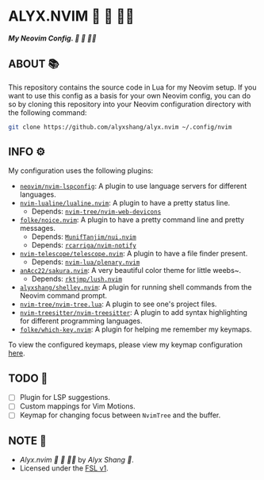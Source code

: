 # ALYX.NVIM :dragon_face: :black_heart: :woman_technologist:

***My Neovim Config. :dragon_face: :black_heart: :woman_technologist:***

## ABOUT :books:

This repository contains the source code in Lua for my Neovim setup.
If you want to use this config as a basis for your own Neovim config,
you can do so by cloning this repository into your Neovim configuration
directory with the following command:

```bash
git clone https://github.com/alyxshang/alyx.nvim ~/.config/nvim
```

## INFO :gear:

My configuration uses the following plugins:

- [`neovim/nvim-lspconfig`](https://github.com/neovim/nvim-lspconfig): A
  plugin to use language servers for different languages.
- [`nvim-lualine/lualine.nvim`](https://github.com/nvim-lualine/lualine.nvim): A plugin to have a pretty status line.
  - Depends: [`nvim-tree/nvim-web-devicons`](https://github.com/nvim-tree/nvim-web-devicons)
- [`folke/noice.nvim`](https://github.com/folke/noice.nvim): A plugin to
  have a pretty command line and pretty messages.
  - Depends: [`MunifTanjim/nui.nvim`](https://github.com/MunifTanjim/nui.nvim)
  - Depends: [`rcarriga/nvim-notify`](https://github.com/rcarriga/nvim-notify)
- [`nvim-telescope/telescope.nvim`](https://github.com/nvim-telescope/telescope.nvim): A plugin to have a file finder
  present.
  - Depends: [`nvim-lua/plenary.nvim`](https://github.com/nvim-lua/plenary.nvim)
- [`anAcc22/sakura.nvim`](https://github.com/anAcc22/sakura.nvim):
  A very beautiful color theme for little weebs~.
  - Depends: [`rktjmp/lush.nvim`](https://github.com/rktjmp/lush.nvim)
- [`alyxshang/shelley.nvim`](https://github.com/rktjmp/lush.nvim): A plugin for running shell commands from the Neovim command prompt.
- [`nvim-tree/nvim-tree.lua`](https://github.com/nvim-tree/nvim-tree.lua): A plugin to see one's project files.
- [`nvim-treesitter/nvim-treesitter`](https://github.com/nvim-treesitter/nvim-treesitter): A plugin to add syntax highlighting for different programming languages.
- [`folke/which-key.nvim`](https://github.com/folke/which-key.nvim): A plugin for helping me remember my keymaps.

To view the configured keymaps, please view my keymap configuration
[here](lua/config/keymaps.lua).

## TODO :hammer:

- [ ] Plugin for LSP suggestions.
- [ ] Custom mappings for Vim Motions.
- [ ] Keymap for changing focus between `NvimTree` and the buffer.

## NOTE :scroll:

- *Alyx.nvim :dragon_face: :black_heart: :woman_technologist:* by *Alyx Shang :black_heart:*.
- Licensed under the [FSL v1](https://github.com/alyxshang/fair-software-license).
